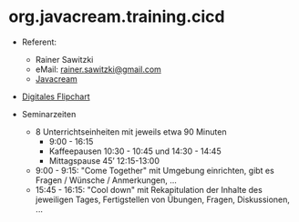 # org.javacream.training.cicd

* Referent: 
  * Rainer Sawitzki
  * eMail: rainer.sawitzki@gmail.com
  * [Javacream](http://Javacream-org)

* [Digitales Flipchart](https://docs.google.com/presentation/d/1KlrscfmcUWoAyqPx4LoEse1y0XBbAe09P23krBfH4_k/edit?usp=sharing)

* Seminarzeiten 
  * 8 Unterrichtseinheiten mit jeweils etwa 90 Minuten
    * 9:00 - 16:15
    * Kaffeepausen 10:30 - 10:45 und 14:30 - 14:45
    * Mittagspause 45’ 12:15-13:00
   * 9:00 - 9:15: "Come Together" mit Umgebung einrichten, gibt es Fragen / Wünsche / Anmerkungen, ...
   * 15:45 - 16:15: "Cool down" mit Rekapitulation der Inhalte des jeweiligen Tages, Fertigstellen von Übungen, Fragen, Diskussionen, ...
  

